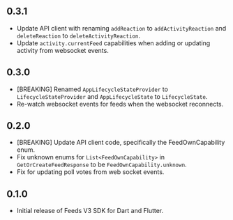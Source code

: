 ## 0.3.1
- Update API client with renaming `addReaction` to `addActivityReaction` and `deleteReaction` to `deleteActivityReaction`.
- Update `activity.currentFeed` capabilities when adding or updating activity from websocket events.

## 0.3.0
- [BREAKING] Renamed `AppLifecycleStateProvider` to `LifecycleStateProvider` and `AppLifecycleState` to `LifecycleState`.
- Re-watch websocket events for feeds when the websocket reconnects.

## 0.2.0
- [BREAKING] Update API client code, specifically the FeedOwnCapability enum.
- Fix unknown enums for `List<FeedOwnCapability>` in `GetOrCreateFeedResponse` to be `FeedOwnCapability.unknown`.
- Fix for updating poll votes from web socket events.

## 0.1.0
- Initial release of Feeds V3 SDK for Dart and Flutter.